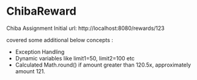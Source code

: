 # ChibaReward
Chiba Assignment
Initial url:
http://localhost:8080/rewards/123

covered some additional below concepts :
- Exception Handling
- Dynamic variables like limit1=50, limit2=100 etc
- Calculated  Math.round()  if amount greater than  120.5x, approximately amount 121.
